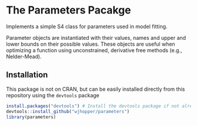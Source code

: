 # The Parameters Pacakge
Implements a simple S4 class for parameters used in model fitting.
  
Parameter objects are instantiated with their values, names and upper and lower bounds on their possible values. These objects are useful when optimizing a function using unconstrained, derivative free methods (e.g., Nelder-Mead).

## Installation
This package is not on CRAN, but can be easily installed directly from this repository using the `devtools` package

```r
install.packages("devtools") # Install the devtools package if not already installed
devtools::install_github("wjhopper/parameters")
library(parameters)
```
